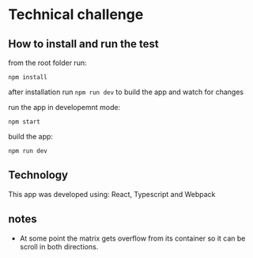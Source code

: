 # Technical challenge

## How to install and run the test

from the root folder run:

`npm install`

after installation run `npm run dev` to build the app and watch for changes 

run the app in developemnt mode:

`npm start`

build the app:

`npm run dev`


## Technology

This app was developed using: React, Typescript and Webpack


## notes

- At some point the matrix gets overflow from its container so it can be scroll in both directions.






